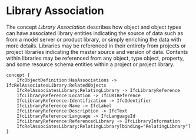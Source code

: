 Library Association
===================

The concept _Library Association_ describes how object and object types can have associated library entities indicating the source of data such as from a model server or product library, or simply enriching the data with more details. Libraries may be referenced in their entirety from projects or project libraries indicating the master source and version of data. Contents within libraries may be referenced from any object, type object, property, and some resource schema entities within a project or project library.

```
concept {
    IfcObjectDefinition:HasAssociations -> IfcRelAssociatesLibrary:RelatedObjects
    IfcRelAssociatesLibrary:RelatingLibrary -> IfcLibraryReference
    IfcLibraryReference:Location -> IfcURIReference
    IfcLibraryReference:Identification -> IfcIdentifier
    IfcLibraryReference:Name -> IfcLabel
    IfcLibraryReference:Description -> IfcText
    IfcLibraryReference:Language -> IfcLanguageId
    IfcLibraryReference:ReferencedLibrary -> IfcLibraryInformation
    IfcRelAssociatesLibrary:RelatingLibrary[binding="RelatingLibrary"]
}
```

